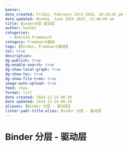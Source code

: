 ```yaml
---
banner: 
date_created: Friday, February 23rd 2016, 10:10:45 pm
date_updated: Monday, June 16th 2025, 12:40:09 am
title: Binder分层-驱动层
author: hacket
categories:
  - Android Framework
category: Framework基础
tags: [Binder, Framework基础]
toc: true
description: 
dg-publish: true
dg-enable-search: true
dg-show-local-graph: true
dg-show-toc: true
dg-show-file-tree: true
image-auto-upload: true
feed: show
format: list
date created: 2024-12-24 00:39
date updated: 2024-12-24 00:39
aliases: [Binder 分层 - 驱动层]
linter-yaml-title-alias: Binder 分层 - 驱动层
---
```


# Binder 分层 - 驱动层
